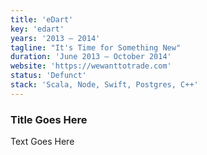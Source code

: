 ```yaml
---
title: 'eDart'
key: 'edart'
years: '2013 – 2014'
tagline: "It's Time for Something New"
duration: 'June 2013 – October 2014'
website: 'https://wewanttotrade.com'
status: 'Defunct'
stack: 'Scala, Node, Swift, Postgres, C++'
---
```


### Title Goes Here

Text Goes Here
